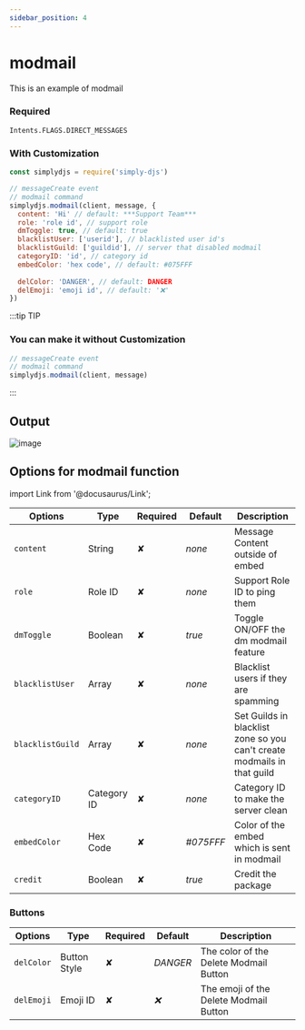 ```yaml
---
sidebar_position: 4
---
```


# modmail
This is an example of modmail

### Required
```
Intents.FLAGS.DIRECT_MESSAGES
```

### With Customization
```js
const simplydjs = require('simply-djs')

// messageCreate event
// modmail command
simplydjs.modmail(client, message, {
  content: 'Hi' // default: ***Support Team***
  role: 'role id', // support role
  dmToggle: true, // default: true
  blacklistUser: ['userid'], // blacklisted user id's
  blacklistGuild: ['guildid'], // server that disabled modmail
  categoryID: 'id', // category id
  embedColor: 'hex code', // default: #075FFF
  
  delColor: 'DANGER', // default: DANGER
  delEmoji: 'emoji id', // default: '❌'
})
```

:::tip TIP
### You can make it without Customization

```js
// messageCreate event
// modmail command
simplydjs.modmail(client, message)
```
:::

## Output
![image](https://user-images.githubusercontent.com/71836991/130611260-64590a47-6065-4af6-8d04-dd8995ee353f.png)


## Options for modmail function
import Link from '@docusaurus/Link';

<div style={{textAlign: 'center'}}>

| Options     | Type    | Required | Default | Description |
| ----------- | ----------- | ----------- | ----------- | ----------- |
| `content` | <Link to="https://developer.mozilla.org/en-US/docs/Web/JavaScript/Reference/Global_Objects/String">String</Link> | ✘ | *none* | Message Content outside of embed |
| `role` | <Link to="https://developer.mozilla.org/en-US/docs/Web/JavaScript/Reference/Global_Objects/String">Role ID</Link> | ✘ | *none* | Support Role ID to ping them |
| `dmToggle` | <Link to="https://developer.mozilla.org/en-US/docs/Web/JavaScript/Reference/Global_Objects/Boolean">Boolean</Link> | ✘ | *true* | Toggle ON/OFF the dm modmail feature |
| `blacklistUser` | <Link to="https://developer.mozilla.org/en-US/docs/Web/JavaScript/Reference/Global_Objects/Array">Array</Link> | ✘ | *none* | Blacklist users if they are spamming |
| `blacklistGuild` | <Link to="https://developer.mozilla.org/en-US/docs/Web/JavaScript/Reference/Global_Objects/Array">Array</Link> | ✘ | *none* | Set Guilds in blacklist zone so you can't create modmails in that guild |
| `categoryID` | <Link to="https://developer.mozilla.org/en-US/docs/Web/JavaScript/Reference/Global_Objects/String">Category ID</Link> | ✘ | *none* | Category ID to make the server clean |
| `embedColor`|<Link to="https://developer.mozilla.org/en-US/docs/Web/JavaScript/Reference/Global_Objects/String">Hex Code</Link>| ✘ | *#075FFF* | Color of the embed which is sent in modmail |
| `credit`|<Link to="https://developer.mozilla.org/en-US/docs/Web/JavaScript/Reference/Global_Objects/Boolean">Boolean</Link>| ✘ | *true* | Credit the package |

</div>

### Buttons

<div style={{textAlign: 'center'}}>

| Options     | Type    | Required | Default | Description |
| ----------- | ----------- | ----------- | ----------- | ----------- |
| `delColor` | <Link to="https://discord.js.org/#/docs/main/stable/typedef/MessageButtonStyle">Button Style</Link> | ✘ | *DANGER* | The color of the Delete Modmail Button |
| `delEmoji` | <Link to="https://discord.js.org/#/docs/main/stable/class/Emoji">Emoji ID</Link> | ✘ | *❌* | The emoji of the Delete Modmail Button |


</div>